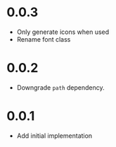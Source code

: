 # 0.0.3

- Only generate icons when used
- Rename font class

# 0.0.2

- Downgrade `path` dependency.

# 0.0.1

- Add initial implementation
